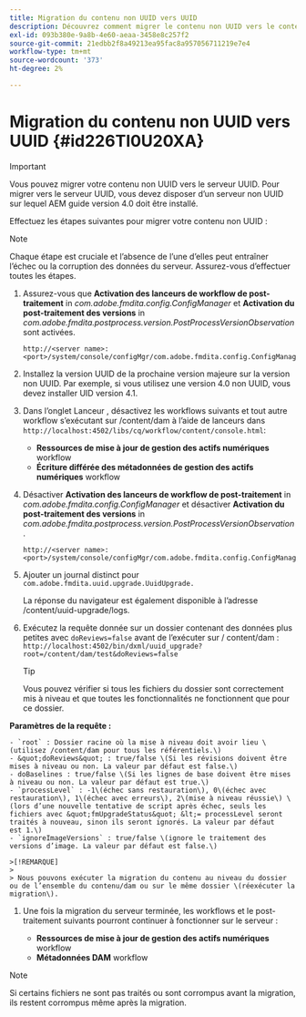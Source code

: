 ```yaml
---
title: Migration du contenu non UUID vers UUID
description: Découvrez comment migrer le contenu non UUID vers le contenu UID
exl-id: 093b380e-9a8b-4e60-aeaa-3458e8c257f2
source-git-commit: 21edbb2f8a49213ea95fac8a957056711219e7e4
workflow-type: tm+mt
source-wordcount: '373'
ht-degree: 2%

---
```


# Migration du contenu non UUID vers UUID {#id226TI0U20XA}

>[!IMPORTANT]
>
> Vous pouvez migrer votre contenu non UUID vers le serveur UUID. Pour migrer vers le serveur UUID, vous devez disposer d’un serveur non UUID sur lequel AEM guide version 4.0 doit être installé.

Effectuez les étapes suivantes pour migrer votre contenu non UUID :

>[!NOTE]
>
> Chaque étape est cruciale et l’absence de l’une d’elles peut entraîner l’échec ou la corruption des données du serveur. Assurez-vous d’effectuer toutes les étapes.

1. Assurez-vous que **Activation des lanceurs de workflow de post-traitement** in *com.adobe.fmdita.config.ConfigManager* et **Activation du post-traitement des versions** in *com.adobe.fmdita.postprocess.version.PostProcessVersionObservation* sont activées.

   ```http
   http://<server name>:<port>/system/console/configMgr/com.adobe.fmdita.config.ConfigManager
   ```

1. Installez la version UUID de la prochaine version majeure sur la version non UUID. Par exemple, si vous utilisez une version 4.0 non UUID, vous devez installer UID version 4.1.

1. Dans l’onglet Lanceur , désactivez les workflows suivants et tout autre workflow s’exécutant sur /content/dam à l’aide de lanceurs dans `http://localhost:4502/libs/cq/workflow/content/console.html`:

   - **Ressources de mise à jour de gestion des actifs numériques** workflow
   - **Écriture différée des métadonnées de gestion des actifs numériques** workflow

1. Désactiver **Activation des lanceurs de workflow de post-traitement** in *com.adobe.fmdita.config.ConfigManager* et désactiver **Activation du post-traitement des versions** in *com.adobe.fmdita.postprocess.version.PostProcessVersionObservation*.

   ```http
   http://<server name>:<port>/system/console/configMgr/com.adobe.fmdita.config.ConfigManager
   ```

1. Ajouter un journal distinct pour `com.adobe.fmdita.uuid.upgrade.UuidUpgrade.`

   La réponse du navigateur est également disponible à l’adresse /content/uuid-upgrade/logs.

1. Exécutez la requête donnée sur un dossier contenant des données plus petites avec `doReviews=false` avant de l’exécuter sur / content/dam : `http://localhost:4502/bin/dxml/uuid_upgrade?root=/content/dam/test&doReviews=false`

   >[!TIP]
   >
   >  Vous pouvez vérifier si tous les fichiers du dossier sont correctement mis à niveau et que toutes les fonctionnalités ne fonctionnent que pour ce dossier.

**Paramètres de la requête :**

    - `root` : Dossier racine où la mise à niveau doit avoir lieu \(utilisez /content/dam pour tous les référentiels.\)
    - &quot;doReviews&quot; : true/false \(Si les révisions doivent être mises à niveau ou non. La valeur par défaut est false.\)
    - doBaselines : true/false \(Si les lignes de base doivent être mises à niveau ou non. La valeur par défaut est true.\)
    - `processLevel` : -1\(échec sans restauration\), 0\(échec avec restauration\), 1\(échec avec erreurs\), 2\(mise à niveau réussie\) \(lors d’une nouvelle tentative de script après échec, seuls les fichiers avec &quot;fmUpgradeStatus&quot; &lt;= processLevel seront traités à nouveau, sinon ils seront ignorés. La valeur par défaut est 1.\)
    - `ignoreImageVersions` : true/false \(ignore le traitement des versions d’image. La valeur par défaut est false.\)
    
    >[!REMARQUE]
    >
    > Nous pouvons exécuter la migration du contenu au niveau du dossier ou de l’ensemble du contenu/dam ou sur le même dossier \(réexécuter la migration\).

1. Une fois la migration du serveur terminée, les workflows et le post-traitement suivants pourront continuer à fonctionner sur le serveur :

   - **Ressources de mise à jour de gestion des actifs numériques** workflow
   - **Métadonnées DAM** workflow

>[!NOTE]
>
> Si certains fichiers ne sont pas traités ou sont corrompus avant la migration, ils restent corrompus même après la migration.
